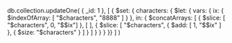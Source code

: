 db.collection.updateOne(
  { _id: 1 },
  [
    { $set: {
         characters: {
             $let: {
                 vars: { ix: { $indexOfArray: [ "$characters", "8888" ] } },
                 in: { $concatArrays: [
                           { $slice: [ "$characters", 0, "$$ix"] },
                           [ ],
                           { $slice: [ "$characters", { $add: [ 1, "$$ix" ] }, { $size: "$characters" } ] }
                      ]
                 }
            }
        }
    }}
] )